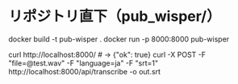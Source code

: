 # リポジトリ直下（pub_wisper/）
docker build -t pub-wisper .
docker run -p 8000:8000 pub-wisper

curl http://localhost:8000/                     # -> {"ok": true}
curl -X POST -F "file=@test.wav" -F "language=ja" -F "srt=1" \
  http://localhost:8000/api/transcribe -o out.srt
